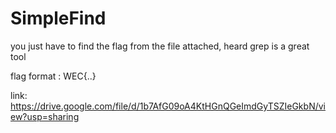 # SimpleFind

you just have to find the flag from the file attached, heard grep is a great tool

flag format  : WEC{..}


link: https://drive.google.com/file/d/1b7AfG09oA4KtHGnQGeImdGyTSZIeGkbN/view?usp=sharing

